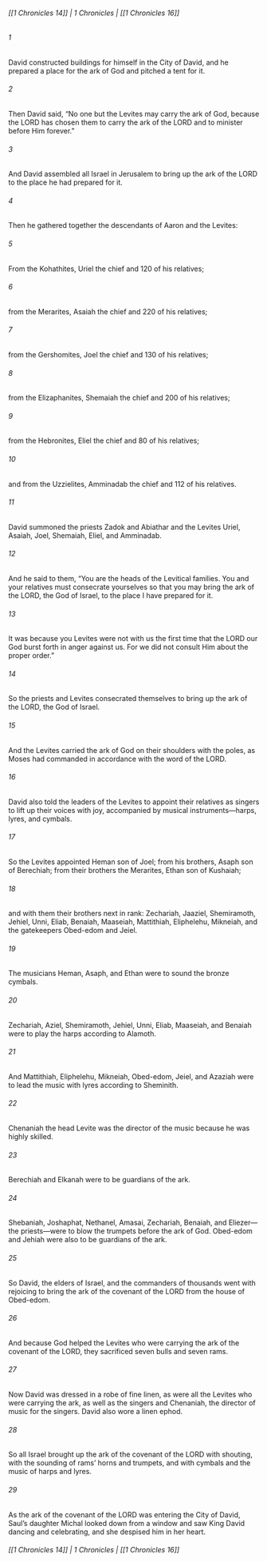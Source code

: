 ###### [[1 Chronicles 14]] | 1 Chronicles | [[1 Chronicles 16]]

###### 1
David constructed buildings for himself in the City of David, and he prepared a place for the ark of God and pitched a tent for it.
###### 2
Then David said, “No one but the Levites may carry the ark of God, because the LORD has chosen them to carry the ark of the LORD and to minister before Him forever.”
###### 3
And David assembled all Israel in Jerusalem to bring up the ark of the LORD to the place he had prepared for it.
###### 4
Then he gathered together the descendants of Aaron and the Levites:
###### 5
From the Kohathites, Uriel the chief and 120 of his relatives;
###### 6
from the Merarites, Asaiah the chief and 220 of his relatives;
###### 7
from the Gershomites, Joel the chief and 130 of his relatives;
###### 8
from the Elizaphanites, Shemaiah the chief and 200 of his relatives;
###### 9
from the Hebronites, Eliel the chief and 80 of his relatives;
###### 10
and from the Uzzielites, Amminadab the chief and 112 of his relatives.
###### 11
David summoned the priests Zadok and Abiathar and the Levites Uriel, Asaiah, Joel, Shemaiah, Eliel, and Amminadab.
###### 12
And he said to them, “You are the heads of the Levitical families. You and your relatives must consecrate yourselves so that you may bring the ark of the LORD, the God of Israel, to the place I have prepared for it.
###### 13
It was because you Levites were not with us the first time that the LORD our God burst forth in anger against us. For we did not consult Him about the proper order.”
###### 14
So the priests and Levites consecrated themselves to bring up the ark of the LORD, the God of Israel.
###### 15
And the Levites carried the ark of God on their shoulders with the poles, as Moses had commanded in accordance with the word of the LORD.
###### 16
David also told the leaders of the Levites to appoint their relatives as singers to lift up their voices with joy, accompanied by musical instruments—harps, lyres, and cymbals.
###### 17
So the Levites appointed Heman son of Joel; from his brothers, Asaph son of Berechiah; from their brothers the Merarites, Ethan son of Kushaiah;
###### 18
and with them their brothers next in rank: Zechariah, Jaaziel, Shemiramoth, Jehiel, Unni, Eliab, Benaiah, Maaseiah, Mattithiah, Eliphelehu, Mikneiah, and the gatekeepers Obed-edom and Jeiel.
###### 19
The musicians Heman, Asaph, and Ethan were to sound the bronze cymbals.
###### 20
Zechariah, Aziel, Shemiramoth, Jehiel, Unni, Eliab, Maaseiah, and Benaiah were to play the harps according to Alamoth.
###### 21
And Mattithiah, Eliphelehu, Mikneiah, Obed-edom, Jeiel, and Azaziah were to lead the music with lyres according to Sheminith.
###### 22
Chenaniah the head Levite was the director of the music because he was highly skilled.
###### 23
Berechiah and Elkanah were to be guardians of the ark.
###### 24
Shebaniah, Joshaphat, Nethanel, Amasai, Zechariah, Benaiah, and Eliezer—the priests—were to blow the trumpets before the ark of God. Obed-edom and Jehiah were also to be guardians of the ark.
###### 25
So David, the elders of Israel, and the commanders of thousands went with rejoicing to bring the ark of the covenant of the LORD from the house of Obed-edom.
###### 26
And because God helped the Levites who were carrying the ark of the covenant of the LORD, they sacrificed seven bulls and seven rams.
###### 27
Now David was dressed in a robe of fine linen, as were all the Levites who were carrying the ark, as well as the singers and Chenaniah, the director of music for the singers. David also wore a linen ephod.
###### 28
So all Israel brought up the ark of the covenant of the LORD with shouting, with the sounding of rams’ horns and trumpets, and with cymbals and the music of harps and lyres.
###### 29
As the ark of the covenant of the LORD was entering the City of David, Saul’s daughter Michal looked down from a window and saw King David dancing and celebrating, and she despised him in her heart.

###### [[1 Chronicles 14]] | 1 Chronicles | [[1 Chronicles 16]]
